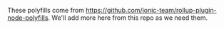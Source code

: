 These polyfills come from https://github.com/ionic-team/rollup-plugin-node-polyfills. We'll add more here from this repo as we need them.
